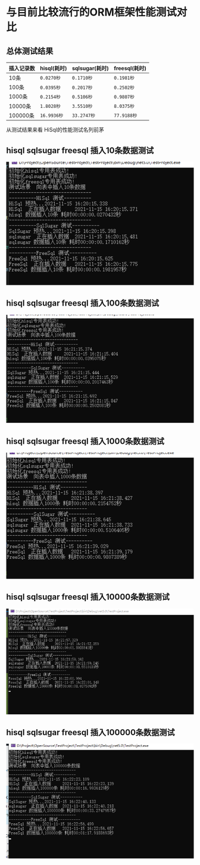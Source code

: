 # 与目前比较流行的ORM框架性能测试对比


## 总体测试结果

|   插入记录数    |      hisql(耗时)      |      sqlsugar(耗时)       |      freesql(耗时)       |
|--------------------|----------------------|----------------------|----------------------|
| 10条       | `0.0270秒`                  |`0.1710秒`                  |`0.1981秒`                  |
| 100条 | `0.0395秒`                  |`0.2017秒`                  |`0.2502秒`                  |
| 1000条 | `0.2154秒`                  |`0.5106秒`                  |`0.9807秒`                  |
| 10000条   | `1.8028秒`                  |`3.5510秒`                  |`8.0375秒`                  |
| 100000条   | `16.9936秒`                  |`33.2747秒`                  |`77.9188秒`                  |


从测试结果来看 HiSql的性能测试名列前茅




## hisql sqlsugar freesql 插入10条数据测试
<img src="TestProject/image/10.png" alt="hisql sqlsugar freesql 插入10条数据测试结果"/>

## hisql sqlsugar freesql 插入100条数据测试
<img src="TestProject/image/100.png" alt="hisql sqlsugar freesql 插入100条数据测试结果"/>


## hisql sqlsugar freesql 插入1000条数据测试
<img src="TestProject/image/1000.png" alt="hisql sqlsugar freesql 插入1000条数据测试结果"/>

## hisql sqlsugar freesql 插入10000条数据测试
<img src="TestProject/image/10000.png" alt="hisql sqlsugar freesql 插入10000条数据测试结果"/>

## hisql sqlsugar freesql 插入100000条数据测试
<img src="TestProject/image/100000.png" alt="hisql sqlsugar freesql 插入100000条数据测试结果"/>